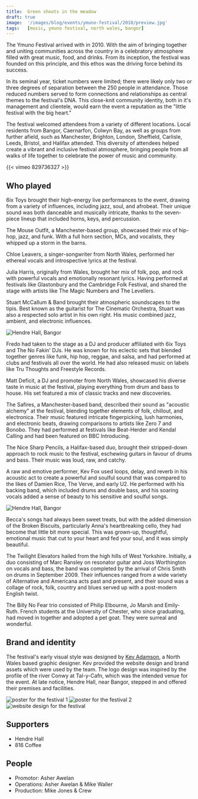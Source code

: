 ```yaml
---
title:  Green shoots in the meadow
draft: true
image:  '/images/blog/events/ymuno-festival/2010/preview.jpg'
tags:   [music, ymuno festival, north wales, bangor]
---
```


The Ymuno Festival arrived with in 2010. With the aim of bringing together and uniting communities across the country in a celebratory atmosphere filled with great music, food, and drinks. From its inception, the festival was founded on this principle, and this ethos was the driving force behind its success.

In its seminal year, ticket numbers were limited; there were likely only two or three degrees of separation between the 250 people in attendance. Those reduced numbers served to form connections and relationships as central themes to the festival's DNA. This close-knit community identity, both in it's management and clientele, would earn the event a reputation as the "little festival with the big heart."

The festival welcomed attendees from a variety of different locations. Local residents from Bangor, Caernarfon, Colwyn Bay, as well as groups from further afield, such as Manchester, Brighton, London, Sheffield, Carlisle, Leeds, Bristol, and Halifax attended. This diversity of attendees helped create a vibrant and inclusive festival atmosphere, bringing people from all walks of life together to celebrate the power of music and community.

<div class="vimeo">
{{< vimeo 829736327 >}}
</div>

Who played
----------

6ix Toys brought their high-energy live performances to the event, drawing from a variety of influences, including jazz, soul, and afrobeat. Their unique sound was both danceable and musically intricate, thanks to the seven-piece lineup that included horns, keys, and percussion.

The Mouse Outfit, a Manchester-based group, showcased their mix of hip-hop, jazz, and funk. With a full horn section, MCs, and vocalists, they whipped up a storm in the barns.

Chloe Leavers, a singer-songwriter from North Wales, performed her ethereal vocals and introspective lyrics at the festival.

Julia Harris, originally from Wales, brought her mix of folk, pop, and rock with powerful vocals and emotionally resonant lyrics. Having performed at festivals like Glastonbury and the Cambridge Folk Festival, and shared the stage with artists like The Magic Numbers and The Levellers.

Stuart McCallum & Band brought their atmospheric soundscapes to the tipis. Best known as the guitarist for The Cinematic Orchestra, Stuart was also a respected solo artist in his own right. His music combined jazz, ambient, and electronic influences.

![Hendre Hall, Bangor](/images/blog/events/ymuno-festival/2010/image-1.jpg)

Fredo had taken to the stage as a DJ and producer affiliated with 6ix Toys and The No Fakin' DJs. He was known for his eclectic sets that blended together genres like funk, hip hop, reggae, and salsa, and had performed at clubs and festivals all over the world. He had also released music on labels like Tru Thoughts and Freestyle Records.

Matt Deficit, a DJ and promoter from North Wales, showcased his diverse taste in music at the festival, playing everything from drum and bass to house. His set featured a mix of classic tracks and new discoveries.

The Safires, a Manchester-based band, described their sound as "acoustic alchemy" at the festival, blending together elements of folk, chillout, and electronica. Their music featured intricate fingerpicking, lush harmonies, and electronic beats, drawing comparisons to artists like Zero 7 and Bonobo. They had performed at festivals like Beat-Herder and Kendal Calling and had been featured on BBC Introducing.

The Nice Sharp Pencils, a Halifax-based duo, brought their stripped-down approach to rock music to the festival, eschewing guitars in favour of drums and bass. Their music was loud, raw, and catchy.

A raw and emotive performer, Kev Fox used loops, delay, and reverb in his acoustic act to create a powerful and soulful sound that was compared to the likes of Damien Rice, The Verve, and early U2. He performed with his backing band, which included drums and double bass, and his soaring vocals added a sense of beauty to his sensitive and soulful songs.

![Hendre Hall, Bangor](/images/blog/events/ymuno-festival/2010/image-2.jpg)

Becca's songs had always been sweet treats, but with the added dimension of the Broken Biscuits, particularly Anna's heartbreaking cello, they had become that little bit more special. This was grown-up, thoughtful, emotional music that cut to your heart and fed your soul, and it was simply beautiful.

The Twilight Elevators hailed from the high hills of West Yorkshire. Initially, a duo consisting of Marc Ransley on resonator guitar and Joss Worthington on vocals and bass, the band was completed by the arrival of Chris Smith on drums in September 2009. Their influences ranged from a wide variety of Alternative and Americana acts past and present, and their sound was a collage of rock, folk, country and blues served up with a post-modern English twist.

The Billy No Fear trio consisted of Philip Elbourne, Jo Marsh and Emily-Ruth. French students at the University of Chester, who since graduating, had moved in together and adopted a pet goat. They were surreal and wonderful.

Brand and identity
------------------

The festival's early visual style was designed by [Kev Adamson](https://kevadamson.com/north-wales-web-design/ymuno-festival-website), a North Wales based graphic designer. Kev provided the website design and brand assets which were used by the team. The logo design was inspired by the profile of the river Conwy at Tal-y-Cafn, which was the intended venue for the event. At late notice, Hendre Hall, near Bangor, stepped in and offered their premises and facilities.

<div class="gallery-box">
  <div class="gallery">
    <img src="/images/blog/events/ymuno-festival/2010/poster-1.jpg" alt="poster for the festival 1">
    <img src="/images/blog/events/ymuno-festival/2010/poster-2.jpg" alt="poster for the festival 2">
    <img src="/images/blog/events/ymuno-festival/2010/design-1.jpg" alt="website design for the festival">
  </div>
</div>

[//]: # (![Beautiful Woman]&#40;https://via.placeholder.com/1350x900&#41;)
[//]: # (*Photo by [Autumn Goodman]&#40;https://via.placeholder.com/1350x900&#41; on [Unsplash]&#40;https://via.placeholder.com/1350x900&#41;*)


Supporters
----------

*   Hendre Hall
*   816 Coffee

People
------

*   Promotor: Asher Awelan
*   Operations: Asher Awelan & Mike Waller
*   Production: Mike Jones & Crew